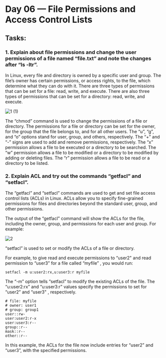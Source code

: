# Day 06 — File Permissions and Access Control Lists
## Tasks:

### 1. Explain about file permissions and change the user permissions of a file named “file.txt” and note the changes after “ls -ltr”.
In Linux, every file and directory is owned by a specific user and group. The file’s owner has certain permissions, or access rights, to the file, which determine what they can do with it. There are three types of permissions that can be set for a file: read, write, and execute. There are also three types of permissions that can be set for a directory: read, write, and execute.

![1 (1)](https://user-images.githubusercontent.com/121767243/218312313-f2baf45f-7ed6-443a-8a0c-1574eb5e1563.png)

The “chmod” command is used to change the permissions of a file or directory. The permissions for a file or directory can be set for the owner, for the group that the file belongs to, and for all other users. The “u”, “g”, and “o” options stand for user, group, and others, respectively. The “+” and “-” signs are used to add and remove permissions, respectively. The “x” permission allows a file to be executed or a directory to be searched. The “w” permission allows a file to be modified or a directory to be modified by adding or deleting files. The “r” permission allows a file to be read or a directory to be listed.

### 2. Explain ACL and try out the commands “getfacl” and “setfacl”.
The “getfacl” and “setfacl” commands are used to get and set file access control lists (ACLs) in Linux. ACLs allow you to specify fine-grained permissions for files and directories beyond the standard user, group, and other permissions.

The output of the “getfacl” command will show the ACLs for the file, including the owner, group, and permissions for each user and group. For example:

![2](https://user-images.githubusercontent.com/121767243/218312335-2d5ffbc8-9b63-47dc-be51-8def0ab07f56.png)

“setfacl” is used to set or modify the ACLs of a file or directory.

For example, to give read and execute permissions to “user2" and read permission to “user3” for a file called “myfile” , you would run:
```
setfacl -m u:user2:rx,u:user3:r myfile
```
The “-m” option tells “setfacl” to modify the existing ACLs of the file. The “u:user2:rx” and “u:user3:r” values specify the permissions to set for “user2” and “user3" , respectively.
```
# file: myfile
# owner: user1
# group: group1
user::rw-
user:user2:r-x
user:user3:r--
group::r--
mask::r--
other::r--
```
In this example, the ACLs for the file now include entries for “user2” and “user3”, with the specified permissions.
